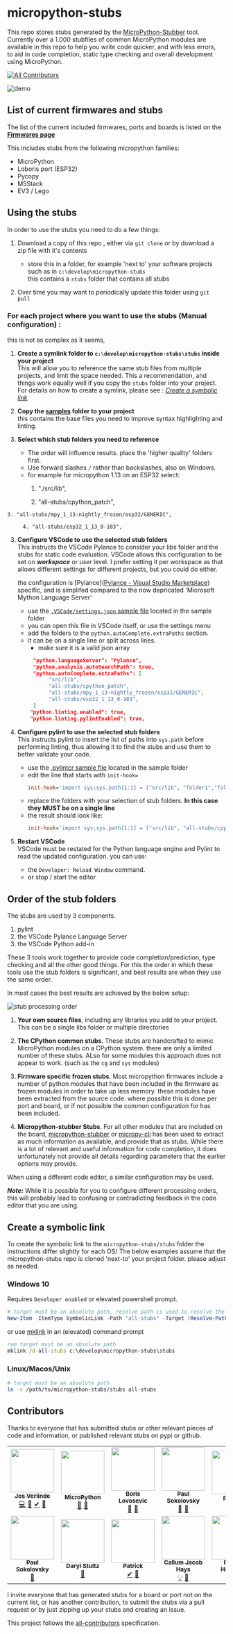 # micropython-stubs
<img src="docs/img/colorstubs.jpg"
     alt="pencil stubs"
     width=0%
     height=20%
     style="float: right; margin-right: 10px;" />

This repo stores stubs generated by the [MicroPython-Stubber](https://github.com/Josverl/micropython-stubber) tool.
Currently over a 1.000 stubfiles of common MicroPython modules are available in this repo to help you write code quicker, and with less errors,  to aid in code completion, static type checking and overall development using MicroPython.


<!-- ALL-CONTRIBUTORS-BADGE:START - Do not remove or modify this section -->
[![All Contributors](https://img.shields.io/badge/all_contributors-14-orange.svg?style=flat-square)](#contributors-)
<!-- ALL-CONTRIBUTORS-BADGE:END -->

![demo](docs/img/demo.gif)

## List of current firmwares and stubs 
The list of the current included firmwares, ports and boards is listed on the [**Firmwares page**](firmwares.md)  

This includes stubs from the following micropython families: 
 - MicroPython
 - Loboris port (ESP32)
 - Pycopy
 - M5Stack
 - EV3 / Lego

## Using the stubs 

In order to use the stubs you need to do a few things:  
 1.  Download a copy of this repo , either via `git clone` or by download a zip file with it's contents
     - store this in a folder, for example 'next to' your software projects such as in `c:\develop\micropython-stubs`  
     this contains a `stubs` folder that contains all stubs

 2. Over time you may want to periodically update this folder using `git pull`

### For each project where you want to use the stubs (Manual configuration) :   
this is not as complex as it seems,

 1.  **Create a symlink folder to `c:\develop\micropython-stubs\stubs` inside your project**  
     This will allow you to reference the same stub files from multiple projects, and limit the space needed. This a recommendation, and things work equally well if you copy the `stubs` folder into your project.  
     For details on how to create a symlink, please see : [_Create a symbolic link_](###create-a-symbolic-link)

 2.  **Copy the [samples](docs/samples) folder to your project**  
 this contains the base files you need to improve syntax highlighting and linting.

 2.  **Select which stub folders you need to reference**  
     - The order will influence results. place the 'higher quality' folders first.
     - Use forward slashes `/` rather than backslashes, also on Windows.
     - for example for micropython 1.13 on an ESP32 select:
         1. "./src/lib",
         
         2. "all-stubs/cpython_patch",
         
    3. "all-stubs/mpy_1_13-nightly_frozen/esp32/GENERIC", 
       
         4. "all-stubs/esp32_1_13_0-103",
         
            
    
 3.  **Configure VSCode to use the selected stub folders**  
     This instructs the VSCode Pylance to consider your libs folder and the stubs for static code evaluation.
     VSCode allows this configuration to be set on **_workspace_** or _user_ level. I prefer setting it per workspace as that allows different settings for different projects, but you could do either.
     
     the configuration is [Pylance]([Pylance - Visual Studio Marketplace](https://marketplace.visualstudio.com/items?itemName=ms-python.vscode-pylance)) specific, and is simplifed compared to the now depricated 'Microsoft Mython Language Server' 
     
     - use the [`.VSCode/settings.json` sample file](docs/samples/.VSCode/settings.json) located in the sample folder
     - you can open this file in VSCode itself, or use the settings menu 
     - add the folders to the `python.autoComplete.extraPaths` section. 
     - it can be on a single line or split across lines. 
          - make sure it is a valid json array 
          
     ```json
          "python.languageServer": "Pylance",
          "python.analysis.autoSearchPath": true,
          "python.autoComplete.extraPaths": [
               "src/lib", 
               "all-stubs/cpython_patch", 
               "all-stubs/mpy_1_13-nightly_frozen/esp32/GENERIC", 
               "all-stubs/esp32_1_13_0-103",
          ]
         "python.linting.enabled": true,
         "python.linting.pylintEnabled": true,
     ```
     
 5. **Configure pylint to use the selected stub folders**  
    This instructs pylint to insert the list of paths into `sys.path` before performing linting, thus allowing it to find the stubs and use them to better validate your code. 

    - use the [.pylintcr sample file](docs/sample/.pylintrc) located in the sample folder
    - edit the line that starts with `init-hook=`  
         ``` ini
         init-hook='import sys;sys.path[1:1] = ["src/lib", "folder1","folder2", "folder3",];'
         ```
    - replace the folders with your selection of stub folders. **In this case they MUST be on a single line**
    - the result should look like:
         ``` ini
         init-hook='import sys;sys.path[1:1] = ["src/lib", "all-stubs/cpython_patch","all-stubs/mpy_1_13-nightly_frozen/esp32/GENERIC", "all-stubs/esp32_1_13_0-103",];'
         ```

 6. **Restart VSCode**  
    VSCode must be restated for the Python language engine and Pylint to read the updated configuration.
    you can use: 
    - the `Developer: Reload Window` command.
    - or stop / start the editor

## Order of the stub folders

The stubs are used by 3 components.

 1. pylint
 2. the VSCode Pylance Language Server
  3. the VSCode Python add-in

These 3 tools work together to provide code completion/prediction, type checking and all the other good things.
For this the order in which these tools use  the stub folders is significant, and best results are when they use the same order. 

In most cases the best results are achieved by the below setup:  

![stub processing order](docs/img/stuborder.png)

 1. **Your own source files**, including any libraries you add to your project.
 This can be a single libs folder or multiple directories

 2. **The CPython common stubs**. These stubs are handcrafted to mimic MicroPython modules on a CPython system.
 there are only a limited number of these stubs. ALso for some modules this approach does not appear to work. (such as the `cg` and `sys` modules)

 3. **Firmware specific frozen stubs**. Most micropython firmwares include a number of python modules that have been included in the firmware as frozen modules in order to take up less memory.
 these modules have been extracted from the source code. where possible this is done per port and board,  or if not possible the common configuration for has been included.

 4. **Micropython-stubber Stubs**. For all other modules that are included on the board, [micropython-stubber](https://github.com/Josverl/micropython-stubber) or [micropy-cli](https://github.com/BradenM/micropy-cli) has been used to extract as much information as available, and provide that as stubs. While there is a lot of relevant and useful information for code completion, it does unfortunately not provide all details regarding parameters that the earlier  options may provide.


When using a different code editor, a similar configuration may be used. 

 _**Note:**_ While it is possible for you to configure different processing orders, this will probably lead to confusing or contradicting feedback in the code editor that you are using.

## Create a symbolic link
To create the symbolic link to the `micropython-stubs/stubs` folder the instructions differ slightly for each OS/
The below examples assume that the micropython-stubs repo is cloned 'next-to' your project folder.
please adjust as needed.

### Windows 10 
Requires `Developer enabled` or elevated powershell prompt.

``` powershell
# target must be an absolute path, resolve path is used to resolve the relative path to absolute
New-Item -ItemType SymbolicLink -Path "all-stubs" -Target (Resolve-Path -Path ../micropython-stubs/stubs)
```
or use [mklink](https://docs.microsoft.com/en-us/windows-server/administration/windows-commands/mklink) in an (elevated) command prompt
``` cmd
rem target must be an absolute path
mklink /d all-stubs c:\develop\micropython-stubs\stubs
```

### Linux/Macos/Unix

``` sh
# target must be an absolute path
ln -s /path/to/micropython-stubs/stubs all-stubs
```

## Contributors
Thanks to everyone that has submitted stubs or other relevant pieces of code and information, or published relevant stubs on pypi or github.

<!-- ALL-CONTRIBUTORS-LIST:START - Do not remove or modify this section -->
<!-- prettier-ignore-start -->
<!-- markdownlint-disable -->
<table>
  <tr>
    <td align="center"><a href="https://github.com/Josverl"><img src="https://avatars2.githubusercontent.com/u/981654?v=4?s=100" width="100px;" alt=""/><br /><sub><b>Jos Verlinde</b></sub></a><br /><a href="https://github.com/Josverl/micropython-stubs/commits?author=josverl" title="Code">💻</a> <a href="#stubs-josverl" title="MicroPython stubs">📝</a> <a href="#test-josverl" title="Test">✔</a> <a href="#tool-josverl" title="Tools">🔧</a></td>
    <td align="center"><a href="https://micropython.org/"><img src="https://avatars1.githubusercontent.com/u/6298560?v=4?s=100" width="100px;" alt=""/><br /><sub><b>MicroPython</b></sub></a><br /><a href="#data-micropython" title="Data">🔣</a> <a href="#stubs-micropython" title="MicroPython stubs">📝</a></td>
    <td align="center"><a href="https://github.com/loboris"><img src="https://avatars3.githubusercontent.com/u/6280349?v=4?s=100" width="100px;" alt=""/><br /><sub><b>Boris Lovosevic</b></sub></a><br /><a href="#data-loboris" title="Data">🔣</a> <a href="#stubs-loboris" title="MicroPython stubs">📝</a></td>
    <td align="center"><a href="https://github.com/pfalcon"><img src="https://avatars3.githubusercontent.com/u/500451?v=4?s=100" width="100px;" alt=""/><br /><sub><b>Paul Sokolovsky</b></sub></a><br /><a href="#data-pfalcon" title="Data">🔣</a> <a href="#stubs-pfalcon" title="MicroPython stubs">📝</a></td>
    <td align="center"><a href="https://github.com/pycopy"><img src="https://avatars0.githubusercontent.com/u/67273174?v=4?s=100" width="100px;" alt=""/><br /><sub><b>pycopy</b></sub></a><br /><a href="#data-pycopy" title="Data">🔣</a> <a href="#stubs-pycopy" title="MicroPython stubs">📝</a></td>
    <td align="center"><a href="https://github.com/pycom"><img src="https://avatars2.githubusercontent.com/u/16415153?v=4?s=100" width="100px;" alt=""/><br /><sub><b>Pycom</b></sub></a><br /><a href="#infra-pycom" title="Infrastructure (Hosting, Build-Tools, etc)">🚇</a></td>
    <td align="center"><a href="https://github.com/BradenM"><img src="https://avatars1.githubusercontent.com/u/5913808?v=4?s=100" width="100px;" alt=""/><br /><sub><b>Braden Mars</b></sub></a><br /><a href="#stubs-BradenM" title="MicroPython stubs">📝</a> <a href="#test-BradenM" title="Test">✔</a> <a href="#tool-BradenM" title="Tools">🔧</a> <a href="#platform-BradenM" title="Packaging/porting to new platform">📦</a></td>
  </tr>
  <tr>
    <td align="center"><a href="https://github.com/pfalcon"><img src="https://avatars3.githubusercontent.com/u/500451?v=4?s=100" width="100px;" alt=""/><br /><sub><b>Paul Sokolovsky</b></sub></a><br /><a href="#stubs-pfalcon" title="MicroPython stubs">📝</a></td>
    <td align="center"><a href="https://github.com/dastultz"><img src="https://avatars3.githubusercontent.com/u/4334042?v=4?s=100" width="100px;" alt=""/><br /><sub><b>Daryl Stultz</b></sub></a><br /><a href="#stubs-dastultz" title="MicroPython stubs">📝</a></td>
    <td align="center"><a href="http://patrickwalters.us/"><img src="https://avatars0.githubusercontent.com/u/4002194?v=4?s=100" width="100px;" alt=""/><br /><sub><b>Patrick</b></sub></a><br /><a href="#test-askpatrickw" title="Test">✔</a> <a href="#stubs-askpatrickw" title="MicroPython stubs">📝</a></td>
    <td align="center"><a href="http://comingsoon.tm/"><img src="https://avatars0.githubusercontent.com/u/13251689?v=4?s=100" width="100px;" alt=""/><br /><sub><b>Callum Jacob Hays</b></sub></a><br /><a href="#example-CallumJHays" title="Examples">💡</a> <a href="#research-CallumJHays" title="Research">🔬</a></td>
    <td align="center"><a href="https://github.com/RonaldHiemstra"><img src="https://avatars.githubusercontent.com/u/17012831?v=4?s=100" width="100px;" alt=""/><br /><sub><b>Ronald Hiemstra</b></sub></a><br /><a href="https://github.com/Josverl/micropython-stubs/commits?author=ronaldHiemstra" title="Documentation">📖</a></td>
    <td align="center"><a href="https://github.com/cpwood"><img src="https://avatars.githubusercontent.com/u/13966104?v=4?s=100" width="100px;" alt=""/><br /><sub><b>Chris Wood</b></sub></a><br /><a href="#stubs-cpwood" title="MicroPython stubs">📝</a> <a href="#tool-cpwood" title="Tools">🔧</a></td>
    <td align="center"><a href="https://github.com/thingslu"><img src="https://avatars.githubusercontent.com/u/34967785?v=4?s=100" width="100px;" alt=""/><br /><sub><b>thingslu</b></sub></a><br /><a href="#stubs-thingslu" title="MicroPython stubs">📝</a> <a href="#test-thingslu" title="Test">✔</a></td>
  </tr>
</table>

<!-- markdownlint-restore -->
<!-- prettier-ignore-end -->

<!-- ALL-CONTRIBUTORS-LIST:END -->

I invite everyone that has generated stubs for a board or port not on the current list, or has another contribution, to submit the stubs via a pull request or by just zipping up your stubs and creating an issue. 

This project follows the [all-contributors](https://github.com/all-contributors/all-contributors) specification. 

